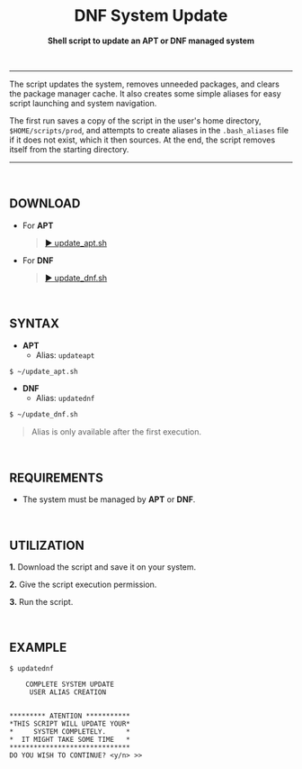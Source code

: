 <h1 align="center">DNF System Update</h1>
<p align="center">
  <b>Shell script to update an APT or DNF managed system</b>
</p>

<BR>

---

The script updates the system, removes unneeded packages, and clears the package manager cache. It also creates some simple aliases for easy script launching and system navigation.

The first run saves a copy of the script in the user's home directory, `$HOME/scripts/prod`, and attempts to create aliases in the `.bash_aliases` file if it does not exist, which it then sources. At the end, the script removes itself from the starting directory.

---

<BR>

## DOWNLOAD

- For **APT**
  > [▶️ update_apt.sh](./update_apt.sh)

- For **DNF**
  > [▶️ update_dnf.sh](./update_dnf.sh)

<BR>

## SYNTAX

- **APT**
  - Alias: `updateapt`
  
```bash
$ ~/update_apt.sh
```

- **DNF**
  - Alias: `updatednf`

```bash
$ ~/update_dnf.sh
```

> Alias is only available after the first execution.

<BR>

## REQUIREMENTS

- The system must be managed by **APT** or **DNF**.

<BR>

## UTILIZATION

**1.** Download the script and save it on your system.

**2.** Give the script execution permission.

**3.** Run the script.

<BR>

## EXAMPLE
```
$ updatednf

    COMPLETE SYSTEM UPDATE
     USER ALIAS CREATION


********* ATENTION ***********
*THIS SCRIPT WILL UPDATE YOUR*
*     SYSTEM COMPLETELY.     *
*  IT MIGHT TAKE SOME TIME   *
******************************
DO YOU WISH TO CONTINUE? <y/n> >>
```